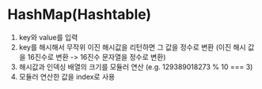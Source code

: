 # HashMap(Hashtable)

1. key와 value를 입력
2. key를 해시해서 무작위 이진 해시값을 리턴하면 그 값을 정수로 변환 (이진 해시 값을 16진수로 변환 -> 16진수 문자열을 정수로 변환)
3. 해시값과 인덱싱 배열의 크기를 모듈러 연산 (e.g. 129389018273 % 10 === 3)
4. 모듈러 연산한 값을 index로 사용
